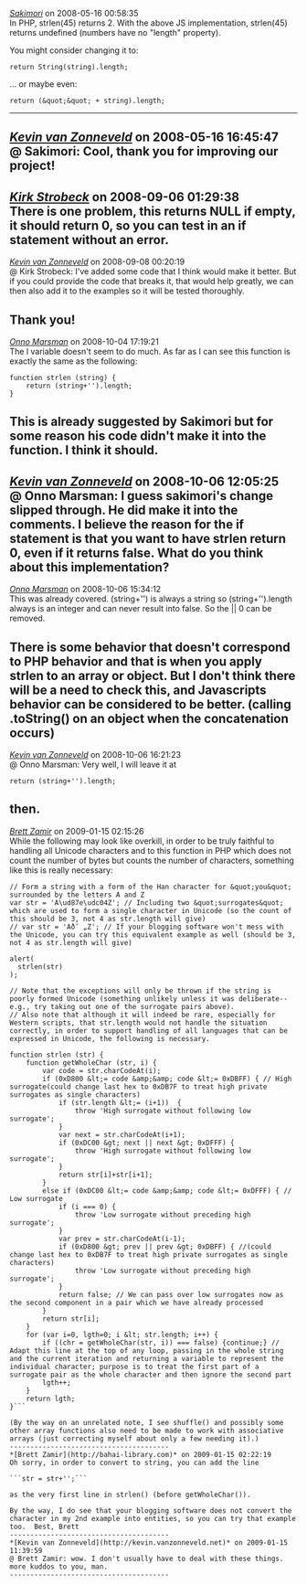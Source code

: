 *[Sakimori]()* on 2008-05-16 00:58:35  
In PHP, strlen(45) returns 2. With the above JS implementation, strlen(45) returns undefined (numbers have no &quot;length&quot; property).
 
You might consider changing it to:
```
return String(string).length;
```
... or maybe even:
```
return (&quot;&quot; + string).length;
```
---------------------------------------
*[Kevin van Zonneveld](http://kevin.vanzonneveld.net)* on 2008-05-16 16:45:47  
@ Sakimori: Cool, thank you for improving our project!
---------------------------------------
*[Kirk Strobeck](http://weareinto.com)* on 2008-09-06 01:29:38  
There is one problem, this returns NULL if empty, it should return 0, so you can test in an if statement without an error.
---------------------------------------
*[Kevin van Zonneveld](http://kevin.vanzonneveld.net)* on 2008-09-08 00:20:19  
@ Kirk Strobeck: I've added some code that I think would make it better. But if you could provide the code that breaks it, that would help greatly, we can then also add it to the examples so it will be tested thoroughly.

Thank you!
---------------------------------------
*[Onno Marsman]()* on 2008-10-04 17:19:21  
The l variable doesn't seem to do much. As far as I can see this function is exactly the same as the following:

```
function strlen (string) {
    return (string+'').length;
}
```

This is already suggested by Sakimori but for some reason his code didn't make it into the function. I think it should.
---------------------------------------
*[Kevin van Zonneveld](http://kevin.vanzonneveld.net)* on 2008-10-06 12:05:25  
@ Onno Marsman: I guess sakimori's change slipped through. He did make it into the comments.
I believe the reason for the if statement is that you want to have strlen return 0, even if it returns false. What do you think about this implementation?
---------------------------------------
*[Onno Marsman]()* on 2008-10-06 15:34:12  
This was already covered.
(string+'') is always a string so (string+'').length always is an integer and can never result into false.
So the || 0 can be removed.

There is some behavior that doesn't correspond to PHP behavior and that is when you apply strlen to an array or object. But I don't think there will be a need to check this, and Javascripts behavior can be considered to be better. (calling .toString() on an object when the concatenation occurs)
---------------------------------------
*[Kevin van Zonneveld](http://kevin.vanzonneveld.net)* on 2008-10-06 16:21:23  
@ Onno Marsman: Very well, I will leave it at 
```
return (string+'').length;
```
then.
---------------------------------------
*[Brett Zamir](http://bahai-library.com)* on 2009-01-15 02:15:26  
While the following may look like overkill, in order to be truly faithful to handling all Unicode characters and to this function in PHP which does not count the number of bytes but counts the number of characters, something like this is really necessary:

```
// Form a string with a form of the Han character for &quot;you&quot; surrounded by the letters A and Z
var str = 'A\ud87e\udc04Z'; // Including two &quot;surrogates&quot; which are used to form a single character in Unicode (so the count of this should be 3, not 4 as str.length will give)
// var str = 'Að¯ „Z'; // If your blogging software won't mess with the Unicode, you can try this equivalent example as well (should be 3, not 4 as str.length will give)

alert(
  strlen(str)
);

// Note that the exceptions will only be thrown if the string is poorly formed Unicode (something unlikely unless it was deliberate--e.g., try taking out one of the surrogate pairs above).
// Also note that although it will indeed be rare, especially for Western scripts, that str.length would not handle the situation correctly, in order to support handling of all languages that can be expressed in Unicode, the following is necessary.

function strlen (str) {
	function getWholeChar (str, i) {
		var code = str.charCodeAt(i);
		if (0xD800 &lt;= code &amp;&amp; code &lt;= 0xDBFF) { // High surrogate(could change last hex to 0xDB7F to treat high private surrogates as single characters)
			if (str.length &lt;= (i+1))  {
				throw 'High surrogate without following low surrogate';
			}
			var next = str.charCodeAt(i+1);
			if (0xDC00 &gt; next || next &gt; 0xDFFF) {
				throw 'High surrogate without following low surrogate';
			}
			return str[i]+str[i+1];
		}
		else if (0xDC00 &lt;= code &amp;&amp; code &lt;= 0xDFFF) { // Low surrogate
			if (i === 0) {
				throw 'Low surrogate without preceding high surrogate';
			}
			var prev = str.charCodeAt(i-1);
			if (0xD800 &gt; prev || prev &gt; 0xDBFF) { //(could change last hex to 0xDB7F to treat high private surrogates as single characters)
				throw 'Low surrogate without preceding high surrogate';
			}
			return false; // We can pass over low surrogates now as the second component in a pair which we have already processed
		}
		return str[i];
	}
	for (var i=0, lgth=0; i &lt; str.length; i++) {
		if ((chr = getWholeChar(str, i)) === false) {continue;} // Adapt this line at the top of any loop, passing in the whole string and the current iteration and returning a variable to represent the individual character; purpose is to treat the first part of a surrogate pair as the whole character and then ignore the second part
		lgth++;
	}
	return lgth;
}```

(By the way on an unrelated note, I see shuffle() and possibly some other array functions also need to be made to work with associative arrays (just correcting myself about only a few needing it).)
---------------------------------------
*[Brett Zamir](http://bahai-library.com)* on 2009-01-15 02:22:19  
Oh sorry, in order to convert to string, you can add the line 

```str = str+'';```

as the very first line in strlen() (before getWholeChar()).

By the way, I do see that your blogging software does not convert the character in my 2nd example into entities, so you can try that example too.  Best, Brett
---------------------------------------
*[Kevin van Zonneveld](http://kevin.vanzonneveld.net)* on 2009-01-15 11:39:59  
@ Brett Zamir: wow. I don't usually have to deal with these things. more kuddos to you, man.
---------------------------------------
